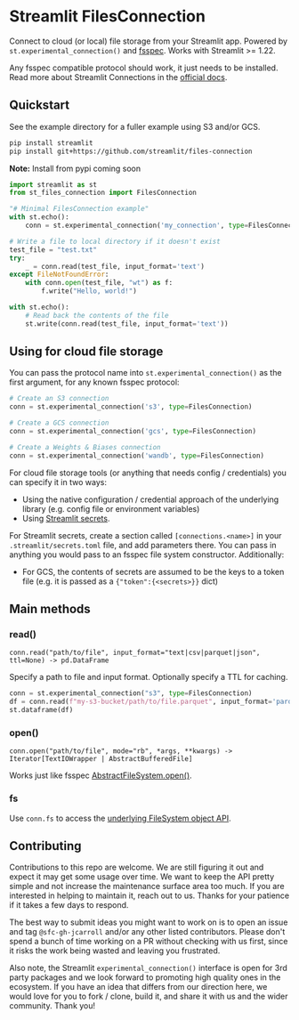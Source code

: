 # Streamlit FilesConnection

Connect to cloud (or local) file storage from your Streamlit app. Powered by `st.experimental_connection()` and [fsspec](https://filesystem-spec.readthedocs.io/en/latest/). Works with Streamlit >= 1.22.

Any fsspec compatible protocol should work, it just needs to be installed. Read more about Streamlit Connections in the
[official docs](https://docs.streamlit.io/library/api-reference/connections).

## Quickstart

See the example directory for a fuller example using S3 and/or GCS.

```sh
pip install streamlit
pip install git+https://github.com/streamlit/files-connection
```

**Note:** Install from pypi coming soon

```python
import streamlit as st
from st_files_connection import FilesConnection

"# Minimal FilesConnection example"
with st.echo():
    conn = st.experimental_connection('my_connection', type=FilesConnection)

# Write a file to local directory if it doesn't exist
test_file = "test.txt"
try:
    _ = conn.read(test_file, input_format='text')
except FileNotFoundError:
    with conn.open(test_file, "wt") as f:
        f.write("Hello, world!")

with st.echo():
    # Read back the contents of the file
    st.write(conn.read(test_file, input_format='text'))
```

## Using for cloud file storage

You can pass the protocol name into `st.experimental_connection()` as the first argument, for any known fsspec protocol:

```python
# Create an S3 connection
conn = st.experimental_connection('s3', type=FilesConnection)

# Create a GCS connection
conn = st.experimental_connection('gcs', type=FilesConnection)

# Create a Weights & Biases connection
conn = st.experimental_connection('wandb', type=FilesConnection)
```

For cloud file storage tools (or anything that needs config / credentials) you can specify it in two ways:

- Using the native configuration / credential approach of the underlying library (e.g. config file or environment variables)
- Using [Streamlit secrets](https://docs.streamlit.io/library/advanced-features/secrets-management).

For Streamlit secrets, create a section called `[connections.<name>]` in your `.streamlit/secrets.toml` file, and add parameters
there. You can pass in anything you would pass to an fsspec file system constructor. Additionally:

- For GCS, the contents of secrets are assumed to be the keys to a token file (e.g. it is passed as a `{"token":{<secrets>}}` dict)

## Main methods

### read()

`conn.read("path/to/file", input_format="text|csv|parquet|json", ttl=None) -> pd.DataFrame`

Specify a path to file and input format. Optionally specify a TTL for caching.

```python
conn = st.experimental_connection("s3", type=FilesConnection)
df = conn.read(f"my-s3-bucket/path/to/file.parquet", input_format='parquet')
st.dataframe(df)
```

### open()

`conn.open("path/to/file", mode="rb", *args, **kwargs) -> Iterator[TextIOWrapper | AbstractBufferedFile]`

Works just like fsspec [AbstractFileSystem.open()](https://filesystem-spec.readthedocs.io/en/latest/api.html#fsspec.spec.AbstractFileSystem.open).

### fs

Use `conn.fs` to access the [underlying FileSystem object API](https://filesystem-spec.readthedocs.io/en/latest/api.html#fsspec.spec.AbstractFileSystem).

## Contributing

Contributions to this repo are welcome. We are still figuring it out and expect it may get some usage over time. We want to keep the API pretty simple
and not increase the maintenance surface area too much. If you are interested in helping to maintain it, reach out to us. Thanks for your patience if
it takes a few days to respond.

The best way to submit ideas you might want to work on is to open an issue and tag `@sfc-gh-jcarroll` and/or any other listed contributors.
Please don't spend a bunch of time working on a PR without checking with us first, since it risks the work being wasted and leaving you frustrated.

Also note, the Streamlit `experimental_connection()` interface is open for 3rd party packages and we look forward to promoting high quality ones in
the ecosystem. If you have an idea that differs from our direction here, we would love for you to fork / clone, build it, and share it with us and
the wider community. Thank you!
